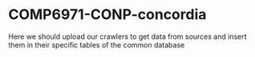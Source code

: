 # COMP6971-CONP-concordia
Here we should upload our crawlers to get data from sources and insert them in their specific tables of the common database
